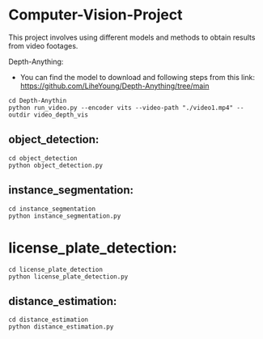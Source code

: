 # Computer-Vision-Project

This project involves using different models and methods to obtain results from video footages.

Depth-Anything:
- You can find the model to download and following steps from this link: https://github.com/LiheYoung/Depth-Anything/tree/main
```
cd Depth-Anythin
python run_video.py --encoder vits --video-path "./video1.mp4" --outdir video_depth_vis
```

## object_detection:
```
cd object_detection
python object_detection.py
```

## instance_segmentation:
```
cd instance_segmentation
python instance_segmentation.py
```

# license_plate_detection:
```
cd license_plate_detection
python license_plate_detection.py
```

## distance_estimation:
```
cd distance_estimation
python distance_estimation.py
```
